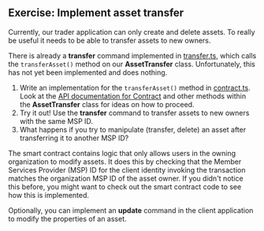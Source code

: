 ## Exercise: Implement asset transfer

Currently, our trader application can only create and delete assets. To really be useful it needs to be able to transfer assets to new owners.

There is already a **transfer** command implemented in [transfer.ts](../../applications/trader-typescript/src/commands/transfer.ts), which calls the `transferAsset()` method on our **AssetTransfer** class. Unfortunately, this has not yet been implemented and does nothing.

1. Write an implementation for the `transferAsset()` method in [contract.ts](../../applications/trader-typescript/src/contract.ts). Look at the [API documentation for Contract](https://hyperledger.github.io/fabric-gateway/main/api/node/interfaces/Contract.html) and other methods within the **AssetTransfer** class for ideas on how to proceed.
1. Try it out! Use the **transfer** command to transfer assets to new owners with the same MSP ID.
1. What happens if you try to manipulate (transfer, delete) an asset after transferring it to another MSP ID?

The smart contract contains logic that only allows users in the owning organization to modify assets. It does this by checking that the Member Services Provider (MSP) ID for the client identity invoking the transaction matches the organization MSP ID of the asset owner. If you didn't notice this before, you might want to check out the smart contract code to see how this is implemented.

Optionally, you can implement an **update** command in the client application to modify the properties of an asset.
